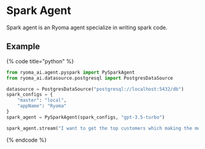 # Spark Agent

Spark agent is an Ryoma agent specialize in writing spark code.

## Example

{% code title="python" %}

```python
from ryoma_ai.agent.pyspark import PySparkAgent
from ryoma_ai.datasource.postgresql import PostgresDataSource

datasource = PostgresDataSource("postgresql://localhost:5432/db")
spark_configs = {
    "master": "local",
    "appName": "Ryoma"
}
spark_agent = PySparkAgent(spark_configs, "gpt-3.5-turbo")

spark_agent.stream("I want to get the top customers which making the most purchases")
```
{% endcode %}
